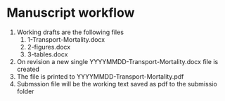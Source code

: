 
# Manuscript workflow

1. Working drafts are the following files
    1. 1-Transport-Mortality.docx
    1. 2-figures.docx
    1. 3-tables.docx
2. On revision a new single YYYYMMDD-Transport-Mortality.docx file is created 
3. The file is printed to YYYYMMDD-Transport-Mortality.pdf
4. Submssion file will be the working text saved as pdf to the submissio folder